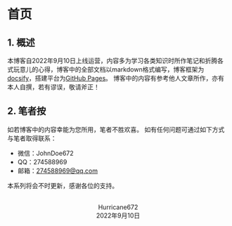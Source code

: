 # 首页

## 1. 概述

本博客自2022年9月10日上线运营，内容多为学习各类知识时所作笔记和折腾各式玩意儿的心得，博客中的全部文档以markdown格式编写，博客框架为[docsify](https://docsify.js.org/#/)，搭建平台为[GitHub Pages](https://pages.github.com/)。
博客中的内容有参考他人文章所作，亦有本人自撰，若有谬误，敬请斧正！

## 2. 笔者按

如若博客中的内容幸能为您所用，笔者不胜欢喜。
如有任何问题可通过如下方式与笔者取得联系：

- 微信：JohnDoe672
- QQ：274588969
- 邮箱：274588969@qq.com

本系列将会不时更新，感谢各位的支持。

</br>

<center>Hurricane672</center>

<center>2022年9月10日</center>